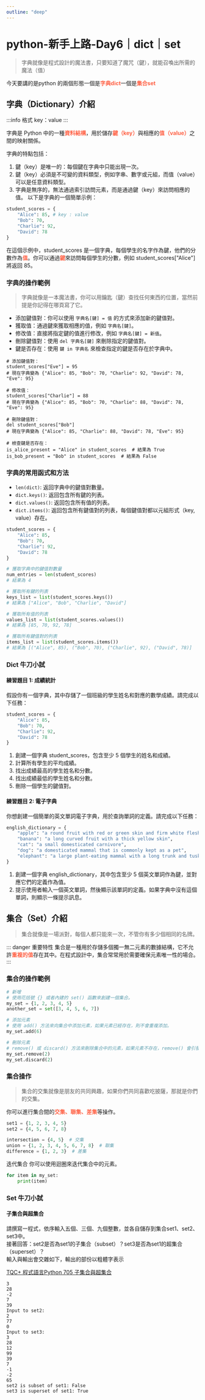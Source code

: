 ```yaml
---
outline: "deep"
---
```

<style>
.mm {
    color:tomato;
    font-weight:bold;
}
</style>
# python-新手上路-Day6｜dict｜set

> 字典就像是程式設計的魔法書，只要知道了魔咒（鍵），就能召喚出所需的魔法（值）

今天要講的是python 的兩個形態一個是<span class='mm'>字典dict</span>一個是<span class='mm'>集合set</span>

## 字典（Dictionary）介紹

:::info 格式
key：value
:::

字典是 Python 中的一種<span class='mm'>資料結構</span>，用於儲存<span class='mm'>鍵（key）</span>與相應的<span class='mm'>值（value）</span>之間的映射關係。

字典的特點包括：

1. 鍵（key）是唯一的：每個鍵在字典中只能出現一次。
2. 鍵（key）必須是不可變的資料類型，例如字串、數字或元組，而值（value）可以是任意資料類型。
3. 字典是無序的，無法通過索引訪問元素，而是通過鍵（key）來訪問相應的值。
以下是字典的一個簡單示例：

```py
student_scores = {
    "Alice": 85, # key : value
    "Bob": 70,
    "Charlie": 92,
    "David": 78
}
```

在這個示例中，student_scores 是一個字典，每個學生的名字作為鍵，他們的分數作為<span class='mm'>值</span>。你可以通過<span class='mm'>鍵</span>來訪問每個學生的分數，例如 student_scores["Alice"] 將返回 85。

### 字典的操作範例

> 字典就像是一本魔法書，你可以用鑰匙（鍵）查找任何東西的位置，當然前提是你記得在哪頁寫了它。

* 添加鍵值對：你可以使用 `字典名[鍵] = 值` 的方式來添加新的鍵值對。
* 獲取值：通過鍵來獲取相應的值，例如 `字典名[鍵]`。
* 修改值：直接將指定鍵的值進行修改，例如 `字典名[鍵] = 新值`。
* 刪除鍵值對：使用 `del 字典名[鍵]` 來刪除指定的鍵值對。
* 鍵是否存在：使用 `鍵 in 字典名` 來檢查指定的鍵是否存在於字典中。

```py{1,5,9,13} [number]
# 添加鍵值對：
student_scores["Eve"] = 95
# 現在字典變為 {"Alice": 85, "Bob": 70, "Charlie": 92, "David": 78, "Eve": 95}

# 修改值：
student_scores["Charlie"] = 88
# 現在字典變為 {"Alice": 85, "Bob": 70, "Charlie": 88, "David": 78, "Eve": 95}

# 刪除鍵值對：
del student_scores["Bob"]
# 現在字典變為 {"Alice": 85, "Charlie": 88, "David": 78, "Eve": 95}

# 檢查鍵是否存在：
is_alice_present = "Alice" in student_scores  # 結果為 True
is_bob_present = "Bob" in student_scores  # 結果為 False
```

### 字典的常用函式和方法
* `len(dict)`: 返回字典中的鍵值對數量。
* `dict.keys()`: 返回包含所有鍵的列表。
* `dict.values()`: 返回包含所有值的列表。
* `dict.items()`: 返回包含所有鍵值對的列表，每個鍵值對都以元組形式（key, value）存在。

```py {8,12,16,20}
student_scores = {
    "Alice": 85,
    "Bob": 70,
    "Charlie": 92,
    "David": 78
}

# 獲取字典中的鍵值對數量
num_entries = len(student_scores)
# 結果為 4

# 獲取所有鍵的列表
keys_list = list(student_scores.keys())
# 結果為 ["Alice", "Bob", "Charlie", "David"]

# 獲取所有值的列表
values_list = list(student_scores.values())
# 結果為 [85, 70, 92, 78]

# 獲取所有鍵值對的列表
items_list = list(student_scores.items())
# 結果為 [("Alice", 85), ("Bob", 70), ("Charlie", 92), ("David", 78)]
```

### Dict 牛刀小試

#### 練習題目 1: 成績統計
假設你有一個字典，其中存儲了一個班級的學生姓名和對應的數學成績。請完成以下任務：
```py
student_scores = {
    "Alice": 85,
    "Bob": 70,
    "Charlie": 92,
    "David": 78
}
```
1. 創建一個字典 student_scores，包含至少 5 個學生的姓名和成績。
2. 計算所有學生的平均成績。
3. 找出成績最高的學生姓名和分數。
4. 找出成績最低的學生姓名和分數。
5. 刪除一個學生的鍵值對。

#### 練習題目 2: 電子字典
你想創建一個簡單的英文單詞電子字典，用於查詢單詞的定義。請完成以下任務：
```py
english_dictionary = {
    "apple": "a round fruit with red or green skin and firm white flesh",
    "banana": "a long curved fruit with a thick yellow skin",
    "cat": "a small domesticated carnivore",
    "dog": "a domesticated mammal that is commonly kept as a pet",
    "elephant": "a large plant-eating mammal with a long trunk and tusks"
}

```
1. 創建一個字典 english_dictionary，其中包含至少 5 個英文單詞作為鍵，並對應它們的定義作為值。
2. 提示使用者輸入一個英文單詞，然後顯示該單詞的定義。如果字典中沒有這個單詞，則顯示一條提示訊息。


## 集合（Set）介紹

> 集合就像是一場派對，每個人都只能來一次，不管你有多少個相同的名牌。

::: danger 重要特性
集合是一種用於存儲多個獨一無二元素的數據結構，它不允許<span class='mm'>重複的值</span>存在其中。在程式設計中，集合常常用於需要確保元素唯一性的場合。
:::

### 集合的操作範例

```py {1,6,10}
# 新增
# 使用花括號 {} 或者內建的 set() 函數來創建一個集合。
my_set = {1, 2, 3, 4, 5}
another_set = set([3, 4, 5, 6, 7])

# 添加元素
# 使用 add() 方法來向集合中添加元素，如果元素已經存在，則不會重複添加。
my_set.add(6)

# 刪除元素
# remove() 或 discard() 方法來刪除集合中的元素，如果元素不存在，remove() 會引發錯誤，而 discard() 不會。
my_set.remove(2)
my_set.discard(2)
```

### 集合操作
> 集合的交集就像是朋友的共同興趣，如果你們共同喜歡吃披薩，那就是你們的交集。

你可以進行集合間的<span class='mm'>交集、聯集、差集</span>等操作。
```py
set1 = {1, 2, 3, 4, 5}
set2 = {4, 5, 6, 7, 8}

intersection = {4, 5}  # 交集
union = {1, 2, 3, 4, 5, 6, 7, 8}  # 聯集
difference = {1, 2, 3}  # 差集
```

迭代集合
你可以使用迴圈來迭代集合中的元素。
```py
for item in my_set:
    print(item)
```

### Set 牛刀小試

#### 子集合與超集合

請撰寫一程式，依序輸入五個、三個、九個整數，並各自儲存到集合set1、set2、set3中。<br>
接著回答：set2是否為set1的子集合（subset）？set3是否為set1的超集合（superset）？<br>
輸入與輸出會交雜如下，輸出的部份以粗體字表示

[TQC+ 程式語言Python 705 子集合與超集合](https://jbprogramnotes.com/2020/05/tqc-%e7%a8%8b%e5%bc%8f%e8%aa%9e%e8%a8%80python-705-%e5%ad%90%e9%9b%86%e5%90%88%e8%88%87%e8%b6%85%e9%9b%86%e5%90%88/)

```
3
28
-2
7
39
Input to set2:
2
77
0
Input to set3:
3
28
12
99
39
7
-1
-2
65
set2 is subset of set1: False
set3 is superset of set1: True
```